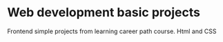 # Web development basic projects
Frontend simple projects from learning career path course. Html and CSS
